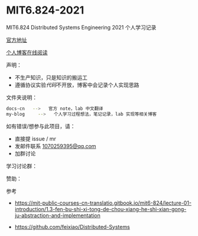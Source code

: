 # MIT6.824-2021
MIT6.824 Distributed Systems Engineering 2021 个人学习记录

[官方地址](https://pdos.csail.mit.edu/6.824/schedule.html) 

[个人博客在线阅读]()

声明：

- 不生产知识，只是知识的搬运工
- 遵循协议实验*代码*不开放，博客中会记录个人实现思路

文件夹说明：

```bash
docs-cn   -->   官方 note，lab 中文翻译
my-blog		-->   个人学习过程想法，笔记记录，lab 实现等相关博客
```

如有错误/想参与此项目，请：

- 直接提 issue / mr 
- 发邮件联系 1070259395@qq.com
- 加群讨论

学习讨论群：



赞助：



参考

- https://mit-public-courses-cn-translatio.gitbook.io/mit6-824/lecture-01-introduction/1.3-fen-bu-shi-xi-tong-de-chou-xiang-he-shi-xian-gong-ju-abstraction-and-implementation

- https://github.com/feixiao/Distributed-Systems

